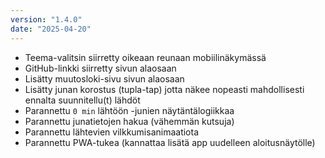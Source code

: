 ```yaml
---
version: "1.4.0"
date: "2025-04-20"
---
```


- Teema-valitsin siirretty oikeaan reunaan mobiilinäkymässä
- GitHub-linkki siirretty sivun alaosaan
- Lisätty muutosloki-sivu sivun alaosaan
- Lisätty junan korostus (tupla-tap) jotta näkee nopeasti mahdollisesti ennalta suunnitellu(t) lähdöt
- Parannettu `0 min` lähtöön -junien näytäntälogiikkaa
- Parannettu junatietojen hakua (vähemmän kutsuja)
- Parannettu lähtevien vilkkumisanimaatiota
- Parannettu PWA-tukea (kannattaa lisätä app uudelleen aloitusnäytölle)
